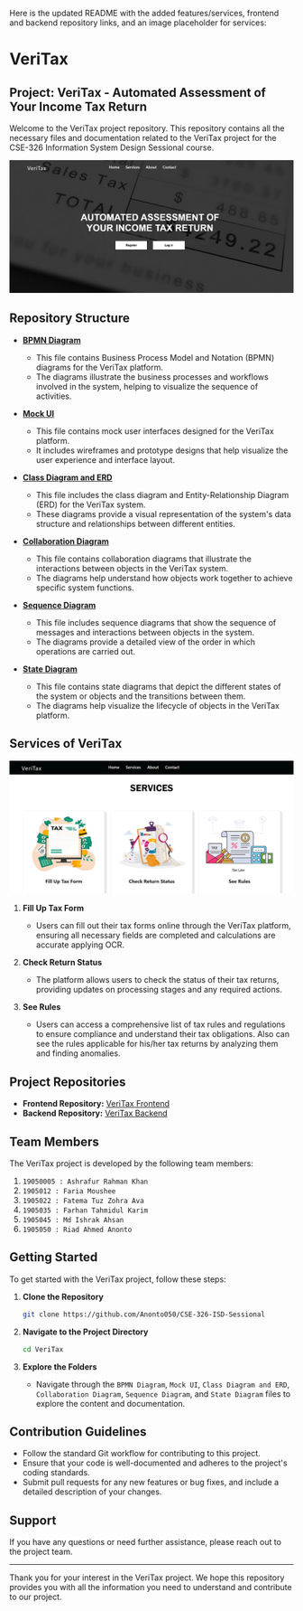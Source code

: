 Here is the updated README with the added features/services, frontend and backend repository links, and an image placeholder for services:

# VeriTax

## Project: VeriTax - Automated Assessment of Your Income Tax Return

Welcome to the VeriTax project repository. This repository contains all the necessary files and documentation related to the VeriTax project for the CSE-326 Information System Design Sessional course.

<img src="assets/demo.png" alt="VeriTax Project Overview"/>

## Repository Structure

- **[BPMN Diagram](https://github.com/Anonto050/CSE-326-ISD-Sessional/blob/main/BPMN.svg)**
  - This file contains Business Process Model and Notation (BPMN) diagrams for the VeriTax platform.
  - The diagrams illustrate the business processes and workflows involved in the system, helping to visualize the sequence of activities.

- **[Mock UI](https://github.com/Anonto050/CSE-326-ISD-Sessional/blob/main/Group-3Mock-ui-1.pdf)**
  - This file contains mock user interfaces designed for the VeriTax platform.
  - It includes wireframes and prototype designs that help visualize the user experience and interface layout.

- **[Class Diagram and ERD](https://github.com/Anonto050/CSE-326-ISD-Sessional/blob/main/Class%20Diagram%20and%20ERD.pdf)**
  - This file includes the class diagram and Entity-Relationship Diagram (ERD) for the VeriTax system.
  - These diagrams provide a visual representation of the system's data structure and relationships between different entities.

- **[Collaboration Diagram](https://github.com/Anonto050/CSE-326-ISD-Sessional/blob/main/Collaboration%20Diagram.pdf)**
  - This file contains collaboration diagrams that illustrate the interactions between objects in the VeriTax system.
  - The diagrams help understand how objects work together to achieve specific system functions.

- **[Sequence Diagram](https://github.com/Anonto050/CSE-326-ISD-Sessional/blob/main/Sequence%20Diagram.pdf)**
  - This file includes sequence diagrams that show the sequence of messages and interactions between objects in the system.
  - The diagrams provide a detailed view of the order in which operations are carried out.

- **[State Diagram](https://github.com/Anonto050/CSE-326-ISD-Sessional/blob/main/State%20Diagram.pdf)**
  - This file contains state diagrams that depict the different states of the system or objects and the transitions between them.
  - The diagrams help visualize the lifecycle of objects in the VeriTax platform.

## Services of VeriTax

<img src="assets/services.png" alt="Services"/>

1. **Fill Up Tax Form**
   - Users can fill out their tax forms online through the VeriTax platform, ensuring all necessary fields are completed and calculations are accurate applying OCR.  

2. **Check Return Status**
   - The platform allows users to check the status of their tax returns, providing updates on processing stages and any required actions.

3. **See Rules**
   - Users can access a comprehensive list of tax rules and regulations to ensure compliance and understand their tax obligations. Also can see the rules applicable for his/her tax returns by analyzing them and finding anomalies.

## Project Repositories

- **Frontend Repository:** [VeriTax Frontend](https://github.com/Anonto050/VeriTax-FrontEnd/)
- **Backend Repository:** [VeriTax Backend](https://github.com/risenfromashes/isd-backend)

## Team Members

The VeriTax project is developed by the following team members:

1. `19050005 : Ashrafur Rahman Khan`
2. `1905012 : Faria Moushee`
3. `1905022 : Fatema Tuz Zohra Ava`
4. `1905035 : Farhan Tahmidul Karim `
5. `1905045 : Md Ishrak Ahsan`
6. `1905050 : Riad Ahmed Anonto`
   
## Getting Started

To get started with the VeriTax project, follow these steps:

1. **Clone the Repository**
   ```bash
   git clone https://github.com/Anonto050/CSE-326-ISD-Sessional
   ```

2. **Navigate to the Project Directory**
   ```bash
   cd VeriTax
   ```

3. **Explore the Folders**
   - Navigate through the `BPMN Diagram`, `Mock UI`, `Class Diagram and ERD`, `Collaboration Diagram`, `Sequence Diagram`, and `State Diagram` files to explore the content and documentation.

## Contribution Guidelines

- Follow the standard Git workflow for contributing to this project.
- Ensure that your code is well-documented and adheres to the project's coding standards.
- Submit pull requests for any new features or bug fixes, and include a detailed description of your changes.

## Support

If you have any questions or need further assistance, please reach out to the project team.

---

Thank you for your interest in the VeriTax project. We hope this repository provides you with all the information you need to understand and contribute to our project.
